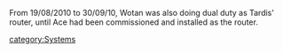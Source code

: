 From 19/08/2010 to 30/09/10, Wotan was also doing dual duty as Tardis'
router, until Ace had been commissioned and installed as the router.

[category:Systems](category:Systems "wikilink")